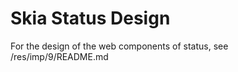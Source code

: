 Skia Status Design
===================

For the design of the web components of status, see /res/imp/9/README.md